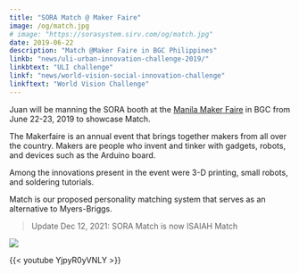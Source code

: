 ```yaml
---
title: "SORA Match @ Maker Faire"
image: /og/match.jpg
# image: "https://sorasystem.sirv.com/og/match.jpg"
date: 2019-06-22
description: "Match @Maker Faire in BGC Philippines"
linkb: "news/uli-urban-innovation-challenge-2019/"
linkbtext: "ULI challenge"
linkf: "news/world-vision-social-innovation-challenge"
linkftext: "World Vision Challenge"
---
```


Juan will be manning the SORA booth at the [Manila Maker Faire](https://manila.makerfaire.com/) in BGC from June 22-23, 2019 to showcase Match. 

<!-- ![](https://sorasystem.sirv.com/logos/match.png) -->

The Makerfaire is an annual event that brings together makers from all over the country. Makers are people who invent and tinker with gadgets, robots, and devices such as the Arduino board. 

Among the innovations present in the event were 3-D printing, small robots, and soldering tutorials. 

Match is our proposed personality matching system that serves as an alternative to Myers-Briggs.

> Update Dec 12, 2021: SORA Match is now ISAIAH Match

![](/og/match.jpg)

{{< youtube YjpyR0yVNLY >}}